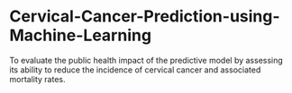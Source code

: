 # Cervical-Cancer-Prediction-using-Machine-Learning
To evaluate the public health impact of the predictive model by assessing its ability to reduce the incidence of cervical cancer and associated mortality rates. 
